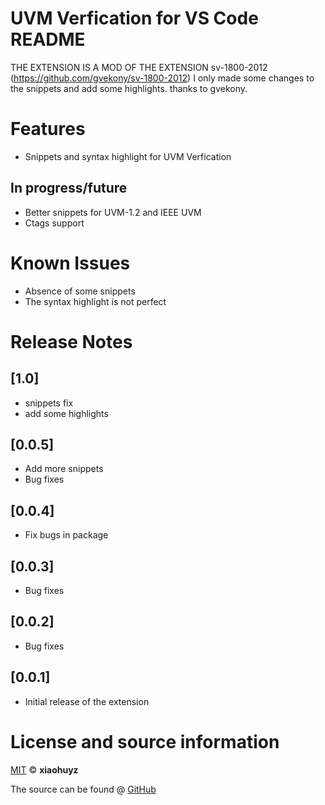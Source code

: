 # UVM Verfication for VS Code README
THE EXTENSION IS A MOD OF THE EXTENSION sv-1800-2012 (https://github.com/gvekony/sv-1800-2012)
I only made some changes to the snippets and add some highlights.
thanks to gvekony.
# Features

* Snippets and syntax highlight for UVM Verfication
## In progress/future
* Better  snippets for UVM-1.2 and IEEE UVM
* Ctags support



# Known Issues

* Absence of some snippets
* The syntax highlight is not perfect



# Release Notes
## [1.0]
* snippets fix
* add some highlights 
## [0.0.5]
* Add more snippets
* Bug fixes
## [0.0.4]
* Fix bugs in package
## [0.0.3]
* Bug fixes
## [0.0.2]
* Bug fixes
## [0.0.1]

* Initial release of the extension

# License and source information

[MIT](https://github.com/xiaohuyz/uvm-verfication-for-vs-code/blob/master/LICENSE.md)   &copy; **xiaohuyz**

The source can be found @ [GitHub](https://github.com/xiaohuyz/uvm-verfication-for-vs-code)
